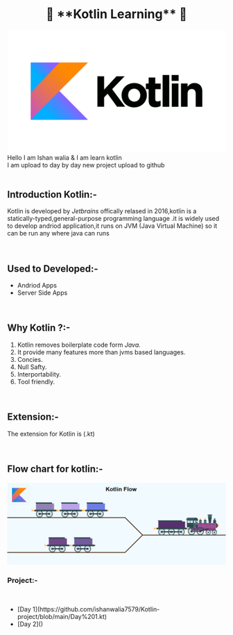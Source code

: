 <html>
<head>
</head>
 <body>
<h1 align="center">🚀 **Kotlin Learning** 🚀</h1>
<img src="kotlin.png">
 Hello I am Ishan walia & I am learn kotlin <br>
 I am upload to day by day new project  upload to github  <br><br>
  <h2>Introduction Kotlin:-</h2>
<p>Kotlin is developed by <em>Jetbrains</em> offically relased in 2016,kotlin is a statically-typed,general-purpose programming language .it is widely used to develop andriod application,it runs on JVM (Java Virtual Machine) so it can be run any where java can runs</p><br>
<h2>Used to Developed:-</h2>
  <p><ul type="1">
   <li>Andriod Apps</li>
   <li>Server Side Apps</li>
  </ul>
 </p>
<br>
<h2>Why Kotlin ?:-</h2>
<ol type="1">
 <li>Kotlin removes boilerplate code form <em>Java.</em></li>
 <li>It provide many features more than jvms based languages.</li>
 <li>Concies.</li>
 <li>Null Safty.</li>
 <li>Interportability.</li>
 <li>Tool friendly.</li>
</ol>
  <br>
  <h2> Extension:-</h2>
<p>The extension for Kotlin is (.kt)</p>
<br>
  <h2>Flow chart for kotlin:-</h2>
  <img src="flow chart.png">
  <br>
 <h3>Project:-</h3><br>
 <ul>
 <li>[Day 1](https://github.com/ishanwalia7579/Kotlin-project/blob/main/Day%201.kt)</li>
  <li>[Day 2]()</li>
 </ul>
<br>
<br>
<br>
  <br>
  
 </body>
</html>
 
